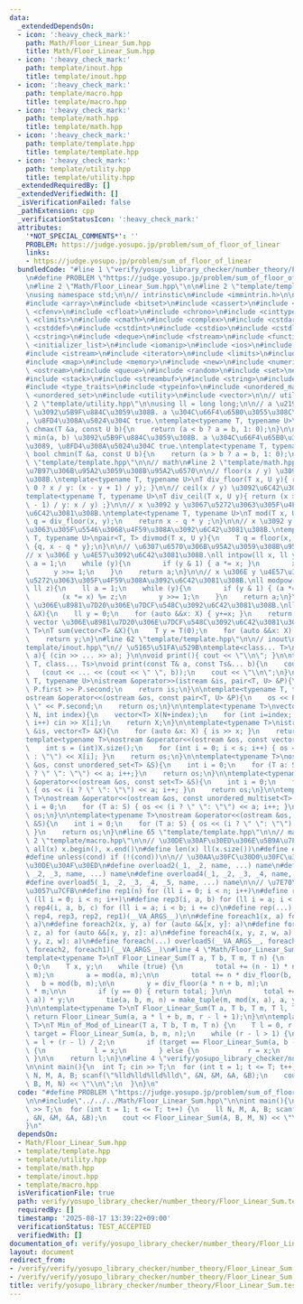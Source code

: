 ```yaml
---
data:
  _extendedDependsOn:
  - icon: ':heavy_check_mark:'
    path: Math/Floor_Linear_Sum.hpp
    title: Math/Floor_Linear_Sum.hpp
  - icon: ':heavy_check_mark:'
    path: template/inout.hpp
    title: template/inout.hpp
  - icon: ':heavy_check_mark:'
    path: template/macro.hpp
    title: template/macro.hpp
  - icon: ':heavy_check_mark:'
    path: template/math.hpp
    title: template/math.hpp
  - icon: ':heavy_check_mark:'
    path: template/template.hpp
    title: template/template.hpp
  - icon: ':heavy_check_mark:'
    path: template/utility.hpp
    title: template/utility.hpp
  _extendedRequiredBy: []
  _extendedVerifiedWith: []
  _isVerificationFailed: false
  _pathExtension: cpp
  _verificationStatusIcon: ':heavy_check_mark:'
  attributes:
    '*NOT_SPECIAL_COMMENTS*': ''
    PROBLEM: https://judge.yosupo.jp/problem/sum_of_floor_of_linear
    links:
    - https://judge.yosupo.jp/problem/sum_of_floor_of_linear
  bundledCode: "#line 1 \"verify/yosupo_library_checker/number_theory/Floor_Linear_Sum.test.cpp\"\
    \n#define PROBLEM \"https://judge.yosupo.jp/problem/sum_of_floor_of_linear\"\n\
    \n#line 2 \"Math/Floor_Linear_Sum.hpp\"\n\n#line 2 \"template/template.hpp\"\n\
    \nusing namespace std;\n\n// intrinstic\n#include <immintrin.h>\n\n#include <algorithm>\n\
    #include <array>\n#include <bitset>\n#include <cassert>\n#include <cctype>\n#include\
    \ <cfenv>\n#include <cfloat>\n#include <chrono>\n#include <cinttypes>\n#include\
    \ <climits>\n#include <cmath>\n#include <complex>\n#include <cstdarg>\n#include\
    \ <cstddef>\n#include <cstdint>\n#include <cstdio>\n#include <cstdlib>\n#include\
    \ <cstring>\n#include <deque>\n#include <fstream>\n#include <functional>\n#include\
    \ <initializer_list>\n#include <iomanip>\n#include <ios>\n#include <iostream>\n\
    #include <istream>\n#include <iterator>\n#include <limits>\n#include <list>\n\
    #include <map>\n#include <memory>\n#include <new>\n#include <numeric>\n#include\
    \ <ostream>\n#include <queue>\n#include <random>\n#include <set>\n#include <sstream>\n\
    #include <stack>\n#include <streambuf>\n#include <string>\n#include <tuple>\n\
    #include <type_traits>\n#include <typeinfo>\n#include <unordered_map>\n#include\
    \ <unordered_set>\n#include <utility>\n#include <vector>\n\n// utility\n#line\
    \ 2 \"template/utility.hpp\"\n\nusing ll = long long;\n\n// a \u2190 max(a, b)\
    \ \u3092\u5B9F\u884C\u3059\u308B. a \u304C\u66F4\u65B0\u3055\u308C\u305F\u3089\
    , \u8FD4\u308A\u5024\u304C true.\ntemplate<typename T, typename U>\ninline bool\
    \ chmax(T &a, const U b){\n    return (a < b ? a = b, 1: 0);\n}\n\n// a \u2190\
    \ min(a, b) \u3092\u5B9F\u884C\u3059\u308B. a \u304C\u66F4\u65B0\u3055\u308C\u305F\
    \u3089, \u8FD4\u308A\u5024\u304C true.\ntemplate<typename T, typename U>\ninline\
    \ bool chmin(T &a, const U b){\n    return (a > b ? a = b, 1: 0);\n}\n#line 59\
    \ \"template/template.hpp\"\n\n// math\n#line 2 \"template/math.hpp\"\n\n// \u9664\
    \u7B97\u306B\u95A2\u3059\u308B\u95A2\u6570\n\n// floor(x / y) \u3092\u6C42\u3081\
    \u308B.\ntemplate<typename T, typename U>\nT div_floor(T x, U y){ return (x >\
    \ 0 ? x / y: (x - y + 1) / y); }\n\n// ceil(x / y) \u3092\u6C42\u3081\u308B.\n\
    template<typename T, typename U>\nT div_ceil(T x, U y){ return (x > 0 ? (x + y\
    \ - 1) / y: x / y) ;}\n\n// x \u3092 y \u3067\u5272\u3063\u305F\u4F59\u308A\u3092\
    \u6C42\u3081\u308B.\ntemplate<typename T, typename U>\nT mod(T x, U y){\n    T\
    \ q = div_floor(x, y);\n    return x - q * y ;\n}\n\n// x \u3092 y \u3067\u5272\
    \u3063\u305F\u5546\u3068\u4F59\u308A\u3092\u6C42\u3081\u308B.\ntemplate<typename\
    \ T, typename U>\npair<T, T> divmod(T x, U y){\n    T q = floor(x, y);\n    return\
    \ {q, x - q * y};\n}\n\n// \u6307\u6570\u306B\u95A2\u3059\u308B\u95A2\u6570\n\n\
    // x \u306E y \u4E57\u3092\u6C42\u3081\u308B.\nll intpow(ll x, ll y){\n    ll\
    \ a = 1;\n    while (y){\n        if (y & 1) { a *= x; }\n        x *= x;\n  \
    \      y >>= 1;\n    }\n    return a;\n}\n\n// x \u306E y \u4E57\u3092 z \u3067\
    \u5272\u3063\u305F\u4F59\u308A\u3092\u6C42\u3081\u308B.\nll modpow(ll x, ll y,\
    \ ll z){\n    ll a = 1;\n    while (y){\n        if (y & 1) { (a *= x) %= z; }\n\
    \        (x *= x) %= z;\n        y >>= 1;\n    }\n    return a;\n}\n\n// vector\
    \ \u306E\u8981\u7D20\u306E\u7DCF\u548C\u3092\u6C42\u3081\u308B.\nll sum(vector<ll>\
    \ &X){\n    ll y = 0;\n    for (auto &&x: X) { y+=x; }\n    return y;\n}\n\n//\
    \ vector \u306E\u8981\u7D20\u306E\u7DCF\u548C\u3092\u6C42\u3081\u308B.\ntemplate<typename\
    \ T>\nT sum(vector<T> &X){\n    T y = T(0);\n    for (auto &&x: X) { y += x; }\n\
    \    return y;\n}\n#line 62 \"template/template.hpp\"\n\n// inout\n#line 1 \"\
    template/inout.hpp\"\n// \u5165\u51FA\u529B\ntemplate<class... T>\nvoid input(T&...\
    \ a){ (cin >> ... >> a); }\n\nvoid print(){ cout << \"\\n\"; }\n\ntemplate<class\
    \ T, class... Ts>\nvoid print(const T& a, const Ts&... b){\n    cout << a;\n \
    \   (cout << ... << (cout << \" \", b));\n    cout << \"\\n\";\n}\n\ntemplate<typename\
    \ T, typename U>\nistream &operator>>(istream &is, pair<T, U> &P){\n    is >>\
    \ P.first >> P.second;\n    return is;\n}\n\ntemplate<typename T, typename U>\n\
    ostream &operator<<(ostream &os, const pair<T, U> &P){\n    os << P.first << \"\
    \ \" << P.second;\n    return os;\n}\n\ntemplate<typename T>\nvector<T> vector_input(int\
    \ N, int index){\n    vector<T> X(N+index);\n    for (int i=index; i<index+N;\
    \ i++) cin >> X[i];\n    return X;\n}\n\ntemplate<typename T>\nistream &operator>>(istream\
    \ &is, vector<T> &X){\n    for (auto &x: X) { is >> x; }\n    return is;\n}\n\n\
    template<typename T>\nostream &operator<<(ostream &os, const vector<T> &X){\n\
    \    int s = (int)X.size();\n    for (int i = 0; i < s; i++) { os << (i ? \" \"\
    \ : \"\") << X[i]; }\n    return os;\n}\n\ntemplate<typename T>\nostream &operator<<(ostream\
    \ &os, const unordered_set<T> &S){\n    int i = 0;\n    for (T a: S) {os << (i\
    \ ? \" \": \"\") << a; i++;}\n    return os;\n}\n\ntemplate<typename T>\nostream\
    \ &operator<<(ostream &os, const set<T> &S){\n    int i = 0;\n    for (T a: S)\
    \ { os << (i ? \" \": \"\") << a; i++; }\n    return os;\n}\n\ntemplate<typename\
    \ T>\nostream &operator<<(ostream &os, const unordered_multiset<T> &S){\n    int\
    \ i = 0;\n    for (T a: S) { os << (i ? \" \": \"\") << a; i++; }\n    return\
    \ os;\n}\n\ntemplate<typename T>\nostream &operator<<(ostream &os, const multiset<T>\
    \ &S){\n    int i = 0;\n    for (T a: S) { os << (i ? \" \": \"\") << a; i++;\
    \ }\n    return os;\n}\n#line 65 \"template/template.hpp\"\n\n// macro\n#line\
    \ 2 \"template/macro.hpp\"\n\n// \u30DE\u30AF\u30ED\u306E\u5B9A\u7FA9\n#define\
    \ all(x) x.begin(), x.end()\n#define len(x) ll(x.size())\n#define elif else if\n\
    #define unless(cond) if (!(cond))\n\n// \u30AA\u30FC\u30D0\u30FC\u30ED\u30FC\u30C9\
    \u30DE\u30AF\u30ED\n#define overload2(_1, _2, name, ...) name\n#define overload3(_1,\
    \ _2, _3, name, ...) name\n#define overload4(_1, _2, _3, _4, name, ...) name\n\
    #define overload5(_1, _2, _3, _4, _5, name, ...) name\n\n// \u7E70\u308A\u8FD4\
    \u3057\u7CFB\n#define rep1(n) for (ll i = 0; i < n; i++)\n#define rep2(i, n) for\
    \ (ll i = 0; i < n; i++)\n#define rep3(i, a, b) for (ll i = a; i < b; i++)\n#define\
    \ rep4(i, a, b, c) for (ll i = a; i < b; i += c)\n#define rep(...) overload4(__VA_ARGS__,\
    \ rep4, rep3, rep2, rep1)(__VA_ARGS__)\n\n#define foreach1(x, a) for (auto &&x:\
    \ a)\n#define foreach2(x, y, a) for (auto &&[x, y]: a)\n#define foreach3(x, y,\
    \ z, a) for (auto &&[x, y, z]: a)\n#define foreach4(x, y, z, w, a) for (auto &&[x,\
    \ y, z, w]: a)\n#define foreach(...) overload5(__VA_ARGS__, foreach4, foreach3,\
    \ foreach2, foreach1)(__VA_ARGS__)\n#line 4 \"Math/Floor_Linear_Sum.hpp\"\n\n\
    template<typename T>\nT Floor_Linear_Sum(T a, T b, T m, T n) {\n    T total =\
    \ 0;\n    T x, y;\n    while (true) {\n        total += (n - 1) * n / 2 *  div_floor(a,\
    \ m);\n        a = mod(a, m);\n\n        total += n * div_floor(b, m);\n     \
    \   b = mod(b, m);\n\n        y = div_floor(a * n + b, m);\n        x = b - y\
    \ * m;\n\n        if (y == 0) { return total; }\n\n        total += (n + div_floor(x,\
    \ a)) * y;\n        tie(a, b, m, n) = make_tuple(m, mod(x, a), a, y);\n    }\n\
    }\n\ntemplate<typename T>\nT Floor_Linear_Sum(T a, T b, T m, T l, T r) {\n   \
    \ return Floor_Linear_Sum(a, a * l + b, m, r - l + 1);\n}\n\ntemplate<typename\
    \ T>\nT Min_of_Mod_of_Linear(T a, T b, T m, T n) {\n    T l = 0, r = m;\n    T\
    \ target = Floor_Linear_Sum(a, b, m, n);\n    while (r - l > 1) {\n        T x\
    \ = l + (r - l) / 2;\n        if (target == Floor_Linear_Sum(a, b - x, m, n))\
    \ {\n            l = x;\n        } else {\n            r = x;\n        }\n   \
    \ }\n\n    return l;\n}\n#line 4 \"verify/yosupo_library_checker/number_theory/Floor_Linear_Sum.test.cpp\"\
    \n\nint main(){\n  int T; cin >> T;\n  for (int t = 1; t <= T; t++) {\n    ll\
    \ N, M, A, B; scanf(\"%lld%lld%lld%lld\", &N, &M, &A, &B);\n    cout << Floor_Linear_Sum(A,\
    \ B, M, N) << \"\\n\";\n  }\n}\n"
  code: "#define PROBLEM \"https://judge.yosupo.jp/problem/sum_of_floor_of_linear\"\
    \n\n#include\"../../../Math/Floor_Linear_Sum.hpp\"\n\nint main(){\n  int T; cin\
    \ >> T;\n  for (int t = 1; t <= T; t++) {\n    ll N, M, A, B; scanf(\"%lld%lld%lld%lld\"\
    , &N, &M, &A, &B);\n    cout << Floor_Linear_Sum(A, B, M, N) << \"\\n\";\n  }\n\
    }\n"
  dependsOn:
  - Math/Floor_Linear_Sum.hpp
  - template/template.hpp
  - template/utility.hpp
  - template/math.hpp
  - template/inout.hpp
  - template/macro.hpp
  isVerificationFile: true
  path: verify/yosupo_library_checker/number_theory/Floor_Linear_Sum.test.cpp
  requiredBy: []
  timestamp: '2025-08-17 13:39:22+09:00'
  verificationStatus: TEST_ACCEPTED
  verifiedWith: []
documentation_of: verify/yosupo_library_checker/number_theory/Floor_Linear_Sum.test.cpp
layout: document
redirect_from:
- /verify/verify/yosupo_library_checker/number_theory/Floor_Linear_Sum.test.cpp
- /verify/verify/yosupo_library_checker/number_theory/Floor_Linear_Sum.test.cpp.html
title: verify/yosupo_library_checker/number_theory/Floor_Linear_Sum.test.cpp
---
```

